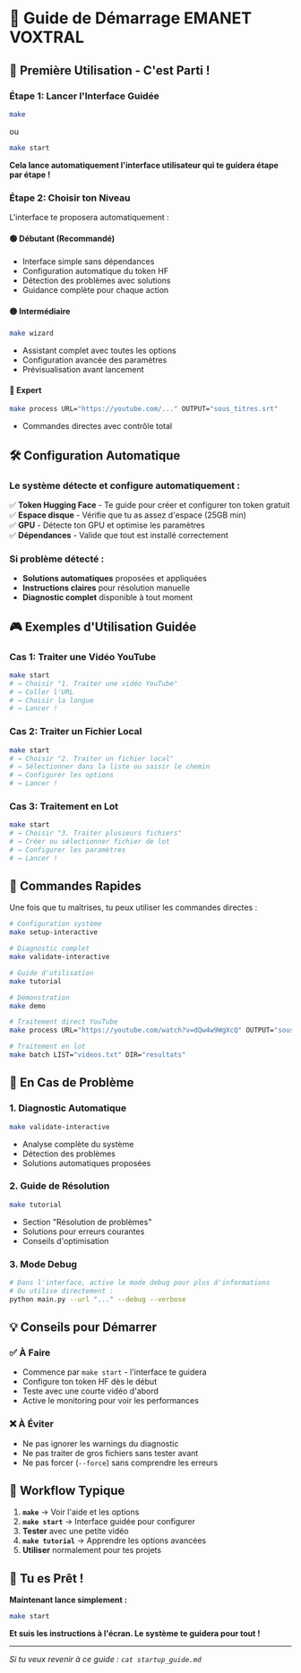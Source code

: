 # 🚀 Guide de Démarrage EMANET VOXTRAL

## 🎯 Première Utilisation - C'est Parti !

### Étape 1: Lancer l'Interface Guidée

```bash
make
```
ou
```bash
make start
```

**Cela lance automatiquement l'interface utilisateur qui te guidera étape par étape !**

### Étape 2: Choisir ton Niveau

L'interface te proposera automatiquement :

#### 🟢 **Débutant** (Recommandé)
- Interface simple sans dépendances
- Configuration automatique du token HF
- Détection des problèmes avec solutions
- Guidance complète pour chaque action

#### 🟡 **Intermédiaire** 
```bash
make wizard
```
- Assistant complet avec toutes les options
- Configuration avancée des paramètres
- Prévisualisation avant lancement

#### 🔴 **Expert**
```bash
make process URL="https://youtube.com/..." OUTPUT="sous_titres.srt"
```
- Commandes directes avec contrôle total

## 🛠️ Configuration Automatique

### Le système détecte et configure automatiquement :

✅ **Token Hugging Face** - Te guide pour créer et configurer ton token gratuit  
✅ **Espace disque** - Vérifie que tu as assez d'espace (25GB min)  
✅ **GPU** - Détecte ton GPU et optimise les paramètres  
✅ **Dépendances** - Valide que tout est installé correctement  

### Si problème détecté :
- **Solutions automatiques** proposées et appliquées
- **Instructions claires** pour résolution manuelle
- **Diagnostic complet** disponible à tout moment

## 🎮 Exemples d'Utilisation Guidée

### Cas 1: Traiter une Vidéo YouTube
```bash
make start
# → Choisir "1. Traiter une vidéo YouTube"
# → Coller l'URL
# → Choisir la langue
# → Lancer !
```

### Cas 2: Traiter un Fichier Local
```bash
make start
# → Choisir "2. Traiter un fichier local"
# → Sélectionner dans la liste ou saisir le chemin
# → Configurer les options
# → Lancer !
```

### Cas 3: Traitement en Lot
```bash
make start
# → Choisir "3. Traiter plusieurs fichiers"
# → Créer ou sélectionner fichier de lot
# → Configurer les paramètres
# → Lancer !
```

## 🔧 Commandes Rapides

Une fois que tu maîtrises, tu peux utiliser les commandes directes :

```bash
# Configuration système
make setup-interactive

# Diagnostic complet
make validate-interactive

# Guide d'utilisation
make tutorial

# Démonstration
make demo

# Traitement direct YouTube
make process URL="https://youtube.com/watch?v=dQw4w9WgXcQ" OUTPUT="sous_titres.srt"

# Traitement en lot
make batch LIST="videos.txt" DIR="resultats"
```

## 🚨 En Cas de Problème

### 1. Diagnostic Automatique
```bash
make validate-interactive
```
- Analyse complète du système
- Détection des problèmes
- Solutions automatiques proposées

### 2. Guide de Résolution
```bash
make tutorial
```
- Section "Résolution de problèmes"
- Solutions pour erreurs courantes
- Conseils d'optimisation

### 3. Mode Debug
```bash
# Dans l'interface, active le mode debug pour plus d'informations
# Ou utilise directement :
python main.py --url "..." --debug --verbose
```

## 💡 Conseils pour Démarrer

### ✅ **À Faire**
- Commence par `make start` - l'interface te guidera
- Configure ton token HF dès le début
- Teste avec une courte vidéo d'abord
- Active le monitoring pour voir les performances

### ❌ **À Éviter**
- Ne pas ignorer les warnings du diagnostic
- Ne pas traiter de gros fichiers sans tester avant
- Ne pas forcer (`--force`) sans comprendre les erreurs

## 🎯 Workflow Typique

1. **`make`** → Voir l'aide et les options
2. **`make start`** → Interface guidée pour configurer
3. **Tester** avec une petite vidéo
4. **`make tutorial`** → Apprendre les options avancées
5. **Utiliser** normalement pour tes projets

## 🏁 Tu es Prêt !

**Maintenant lance simplement :**
```bash
make start
```

**Et suis les instructions à l'écran. Le système te guidera pour tout !**

---

*Si tu veux revenir à ce guide : `cat startup_guide.md`*